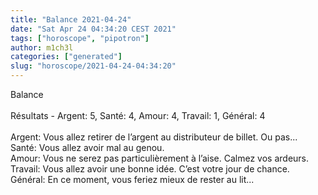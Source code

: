 ```yaml
---
title: "Balance 2021-04-24"
date: "Sat Apr 24 04:34:20 CEST 2021"
tags: ["horoscope", "pipotron"]
author: m1ch3l
categories: ["generated"]
slug: "horoscope/2021-04-24-04:34:20"
---
```


Balance<br>
<br>
Résultats - Argent: 5, Santé: 4, Amour: 4, Travail: 1, Général: 4<br>
<br>
Argent:  Vous allez retirer de l’argent au distributeur de billet. Ou pas...<br>
Santé:   Vous allez avoir mal au genou. <br>
Amour:   Vous ne serez pas particulièrement à l’aise. Calmez vos ardeurs.<br>
Travail: Vous allez avoir une bonne idée. C’est votre jour de chance.<br>
Général: En ce moment, vous feriez mieux de rester au lit...<br>
